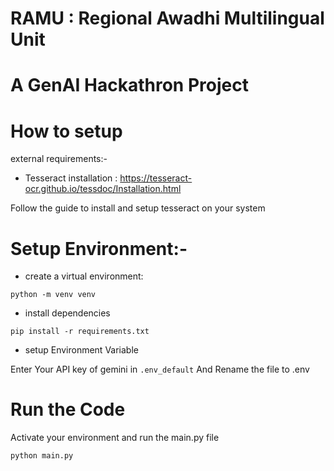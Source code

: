 # RAMU : Regional Awadhi Multilingual Unit

# A GenAI Hackathron Project

# How to setup

external requirements:-

- Tesseract installation : https://tesseract-ocr.github.io/tessdoc/Installation.html

Follow the guide to install and setup tesseract on your system

# Setup Environment:-

- create a virtual environment:

`python -m venv venv`

- install dependencies

`pip install -r requirements.txt`

- setup Environment Variable

Enter Your API key of gemini in `.env_default` And Rename the file to .env

# Run the Code

Activate your environment and run the main.py file

`python main.py`
